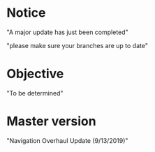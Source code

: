 
# Notice

"A major update has just been completed"

"please make sure your branches are up to date"

# Objective

"To be determined"

# Master version

"Navigation Overhaul Update (9/13/2019)"
